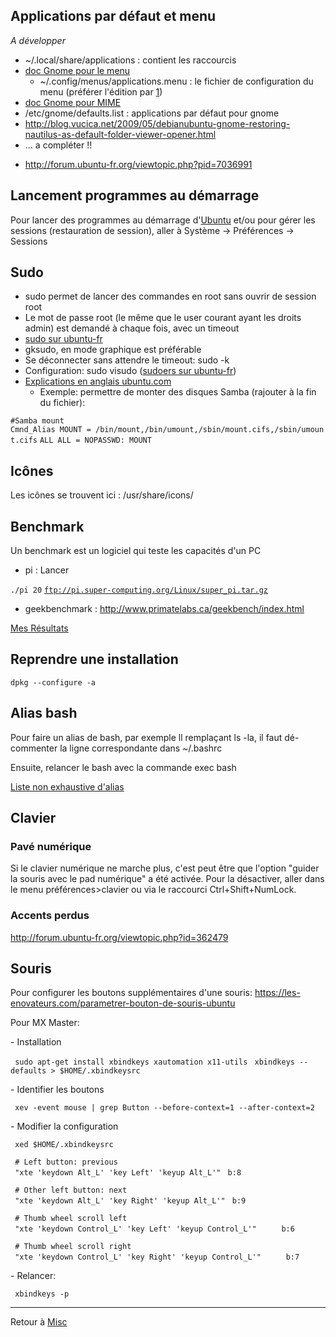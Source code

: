 ## Applications par défaut et menu

*A développer*

- ~/.local/share/applications : contient les raccourcis
- [doc Gnome pour le
  menu](http://library.gnome.org/admin/system-admin-guide/stable/menustructure-0.html.fr)
  - ~/.config/menus/applications.menu : le fichier de configuration du
    menu (préférer l'édition par [1](apt://alacarte))
- [doc Gnome pour
  MIME](http://library.gnome.org/admin/system-admin-guide/stable/mimetypes-0.html.fr)
- /etc/gnome/defaults.list : applications par défaut pour gnome
- <http://blog.vucica.net/2009/05/debianubuntu-gnome-restoring-nautilus-as-default-folder-viewer-opener.html>
- ... a compléter !!

<!-- -->

- <http://forum.ubuntu-fr.org/viewtopic.php?pid=7036991>

## Lancement programmes au démarrage

Pour lancer des programmes au démarrage d'[Ubuntu](Ubuntu "wikilink")
et/ou pour gérer les sessions (restauration de session), aller à Système
→ Préférences → Sessions

## Sudo

- sudo permet de lancer des commandes en root sans ouvrir de session
  root
- Le mot de passe root (le même que le user courant ayant les droits
  admin) est demandé à chaque fois, avec un timeout
- [sudo sur ubuntu-fr](http://doc.ubuntu-fr.org/sudo)
- gksudo, en mode graphique est préférable
- Se déconnecter sans attendre le timeout: sudo -k
- Configuration: sudo visudo ([sudoers sur
  ubuntu-fr](http://doc.ubuntu-fr.org/sudoers))
- [Explications en anglais
  ubuntu.com](https://help.ubuntu.com/community/Sudoers)
  - Exemple: permettre de monter des disques Samba (rajouter à la fin du
    fichier):

`#Samba mount`
`Cmnd_Alias MOUNT = /bin/mount,/bin/umount,/sbin/mount.cifs,/sbin/umount.cifs`
`ALL ALL = NOPASSWD: MOUNT`

## Icônes

Les icônes se trouvent ici : /usr/share/icons/

## Benchmark

Un benchmark est un logiciel qui teste les capacités d'un PC

- pi : Lancer

`./pi 20`
[`ftp://pi.super-computing.org/Linux/super_pi.tar.gz`](ftp://pi.super-computing.org/Linux/super_pi.tar.gz)

- geekbenchmark : <http://www.primatelabs.ca/geekbench/index.html>

[Mes Résultats](Mes_Résultats "wikilink")

## Reprendre une installation

`dpkg --configure -a`

## Alias bash

Pour faire un alias de bash, par exemple ll remplaçant ls -la, il faut
dé-commenter la ligne correspondante dans ~/.bashrc

Ensuite, relancer le bash avec la commande exec bash

[Liste non exhaustive
d'alias](http://forum.ubuntu-fr.org/viewtopic.php?id=20437)

## Clavier

### Pavé numérique

Si le clavier numérique ne marche plus, c'est peut être que l'option
"guider la souris avec le pad numérique" a été activée. Pour la
désactiver, aller dans le menu préférences\>clavier ou via le raccourci
Ctrl+Shift+NumLock.

### Accents perdus

<http://forum.ubuntu-fr.org/viewtopic.php?id=362479>

## Souris

Pour configurer les boutons supplémentaires d'une souris:
<https://les-enovateurs.com/parametrer-bouton-de-souris-ubuntu>

Pour MX Master:

\- Installation

` sudo apt-get install xbindkeys xautomation x11-utils`
` xbindkeys --defaults > $HOME/.xbindkeysrc`

\- Identifier les boutons

` xev -event mouse | grep Button --before-context=1 --after-context=2`

\- Modifier la configuration

` xed $HOME/.xbindkeysrc`

` # Left button: previous`
` "xte 'keydown Alt_L' 'key Left' 'keyup Alt_L'"`
` b:8`

` # Other left button: next`
` "xte 'keydown Alt_L' 'key Right' 'keyup Alt_L'"`
` b:9`

` # Thumb wheel scroll left`
` "xte 'keydown Control_L' 'key Left' 'keyup Control_L'"`
`     b:6`

` # Thumb wheel scroll right`
` "xte 'keydown Control_L' 'key Right' 'keyup Control_L'"`
`     b:7`

\- Relancer:

` xbindkeys -p`

------------------------------------------------------------------------

Retour à [Misc](Misc "wikilink")